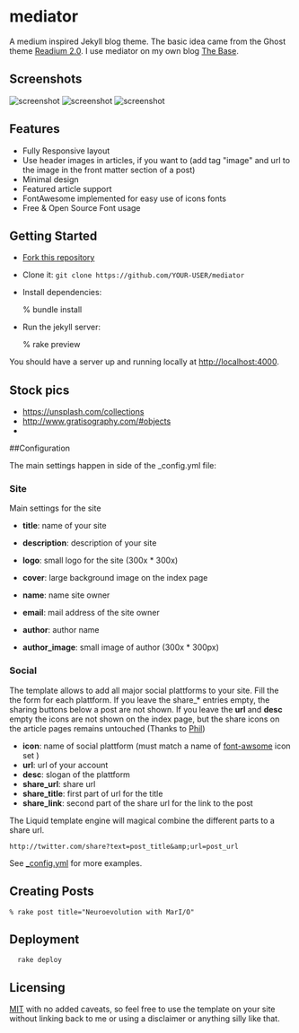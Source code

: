 mediator
========

A medium inspired Jekyll blog theme. The basic idea came from the Ghost theme
[Readium 2.0](http://www.svenread.com/readium-ghost-theme/). I use mediator on my own blog [The Base](http://blog.base68.com).

## Screenshots

![screenshot](/assets/images/screenshot1.jpg)
![screenshot](/assets/images/screenshot2.jpg)
![screenshot](/assets/images/screenshot3.jpg)

## Features

* Fully Responsive layout
* Use header images in articles, if you want to (add tag "image" and url to the image in the front matter section of a post)
* Minimal design
* Featured article support
* FontAwesome implemented for easy use of icons fonts
* Free & Open Source Font usage

## Getting Started

- [Fork this repository](https://github.com/dirkfabisch/mediator)
- Clone it: `git clone https://github.com/YOUR-USER/mediator`
- Install dependencies:

    % bundle install

- Run the jekyll server:

    % rake preview

You should have a server up and running locally at <http://localhost:4000>.

## Stock pics

  - https://unsplash.com/collections
  - http://www.gratisography.com/#objects
  -

 ##Configuration

The main settings happen in side of the _config.yml file:

### Site

Main settings for the site

* **title**: name of your site
* **description**: description of your site
* **logo**: small logo for the site (300x * 300x)
* **cover**: large background image on the index page

* **name**: name site owner
* **email**: mail address of the site owner
* **author**: author name
* **author_image**: small image of author (300x * 300px)


### Social

The template allows to add all major social plattforms to your site.
Fill the the form for each plattform. If you leave the share_* entries empty, the sharing buttons below a post are not shown.  If you leave the **url** and **desc** empty the icons are not shown on the index page, but the share icons on the article pages remains untouched (Thanks to [Phil](https://github.com/philsturgeon))

* **icon**:	name of social plattform (must match a name of [font-awsome](http://fortawesome.github.io/Font-Awesome/) icon set )
* **url**:	url of your account
* **desc**: slogan of the plattform
* **share_url**: share url
* **share_title**: first part of url for the title
* **share_link**: second part of the share url for the link to the post

The Liquid template engine will magical combine the different parts to a share url.

```
http://twitter.com/share?text=post_title&amp;url=post_url
````

See [_config.yml](https://github.com/dirkfabisch/mediator/blob/master/_config.yml) for more examples.


## Creating Posts

    % rake post title="Neuroevolution with MarI/O"


## Deployment

      rake deploy

## Licensing

[MIT](https://github.com/dirkfabisch/mediator/blob/master/LICENSE) with no added caveats, so feel free to use the template on your site without linking back to me or using a disclaimer or anything silly like that.